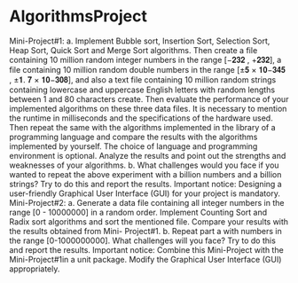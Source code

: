 # AlgorithmsProject

Mini-Project#1:
a. Implement Bubble sort, Insertion Sort, Selection Sort, Heap Sort, Quick Sort and
Merge Sort algorithms. Then create a file containing 10 million random integer
numbers in the range [−𝟐𝟑𝟐
, +𝟐𝟑𝟐], a file containing 10 million random double
numbers in the range [±𝟓 × 𝟏𝟎−𝟑𝟒𝟓
, ±𝟏. 𝟕 × 𝟏𝟎−𝟑𝟎𝟖], and also a text file containing
10 million random strings containing lowercase and uppercase English letters
with random lengths between 1 and 80 characters create. Then evaluate the
performance of your implemented algorithms on these three data files. It is
necessary to mention the runtime in milliseconds and the specifications of the
hardware used. Then repeat the same with the algorithms implemented in the
library of a programming language and compare the results with the algorithms
implemented by yourself. The choice of language and programming
environment is optional. Analyze the results and point out the strengths and
weaknesses of your algorithms.
b. What challenges would you face if you wanted to repeat the above experiment
with a billion numbers and a billion strings? Try to do this and report the results.
Important notice: Designing a user-friendly Graphical User Interface (GUI) for
your project is mandatory.
Mini-Project#2:
a. Generate a data file containing all integer numbers in the range [0 - 10000000] in
a random order. Implement Counting Sort and Radix sort algorithms and sort the
mentioned file. Compare your results with the results obtained from Mini-
Project#1.
b. Repeat part a with numbers in the range [0-1000000000]. What challenges will
you face? Try to do this and report the results.
Important notice: Combine this Mini-Project with the Mini-Project#1in a unit
package. Modify the Graphical User Interface (GUI) appropriately.
